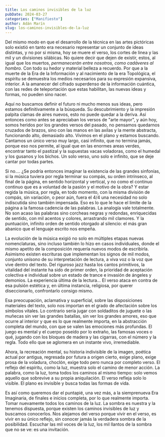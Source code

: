 ```yaml
---
title: Los caminos invisibles de la luz
pubDate: 2024-03-27
categories: ["Manifiesto"]
author: Adán Marín
slug: los-caminos-invisibles-de-la-luz
---
```


Del mismo modo en que el desarrollo de la técnica en las artes pictóricas solo
existió en tanto era necesario representar un conjunto de ideas distintas, y no
por si misma, hoy se muere el verso, los cortes de linea y las mil y un
divisiones silábicas. No quiere decir que dejen de existir, estos, al igual que
los muertos, _permanecerán entre nosotros, como cadáveres al hombro._ Con todo
su hedor y material belleza a recuerdo. Por que a la muerte de la Era de la
Información y al nacimiento de la era Topológica, el espíritu se demuestra los
medios necesarios para su expresión expansiva, interior. A la amanecer del
cifrado superdenso de la información cuántica, con las redes de teleportación
que estas habilitan, las nuevas ideas y formas, no pueden sino nacer.

Aquí no buscamos definir el futuro ni mucho menos sus ideas, pero estamos
definitivamente a la búsqueda. Su descubrimiento y la impresión palpita clamas
de aires nuevos, esto no puede quedar a la deriva. Así entonces como antes se
apreciaban los versos de "arte mayor", y aún hoy, somos heridos por los grandes
versos del pasado, no pensamos quedarnos cruzados de brazos, sino con las manos
en las axilas y la mente abstracta, funcionando alto, demasiado alto. Vivimos en
el plano y estamos buscando. Cantamos un único verso muy largo, casi infinito,
que no termina jamás, porque eso nos permite, al igual que en las enormes areas
verdes, encontrar tanto el pastizal y la supuestas vacas voladoras, como el
humedal y los gusanos y los bichos. Un solo verso, uno solo e infinito, que se
deje cantar por todas partes.

Si no.... ¿Se podría entonces imaginar la existencia de las grandes sinfonías,
si la música tuviera por regla terminar su compás, su orden intrínseco, al final
de la página, en sentido horizontal y vertical, y no como el continuo continuo
que es a voluntad de la pasión y el motivo de la obra? Y estar regida la música,
por regla, en todo momento, con la misma división de compás, sin variación, o
peor aún, fuera el 4/4 una necesidad no solo indiscutida sino también impensada.
Eso es lo que le hace el limite de la página a la famosa cadencia de las
palabras. La analogía vale totalmente. No son acaso las palabras sino corcheas
negras y redondas, enriquecidas de sentido, con mil acentos y colores,
arrastrando mil clamores. Y la puntuación, infinito orden de sentido otorgado al
silencio: el más gran abanico que el lenguaje escrito nos empeña.

La evolución de la música exigió no solo en múltiples etapas nuevas
nomenclaturas, sino incluso también lo hizo en casos individuales, donde el
mismo apetito de la composición requería nuevos modos de escribirla. Asimismo
existen escrituras que implementan los signos de mil modos, conjunto unísono de
su interpretación de lectura, a viva voz o la voz que vive dentro del texto. Del
riguroso jazz hasta los cantos primitivos, la vitalidad del instante ha sido de
primer orden, la prioridad de aceptación colectiva e individual sobre un estado
de trance e invasión de ángeles y demonios. La experiencia última de la
lectura... El verso ataca en contra de esa pulsión estética y, en última
instancia, religiosa, por querer diseccionarlo, confrontarlo consigo mismo.

Esa preocupación, aclamativa y superficial, sobre las disposiciones materiales
del texto, solo nos importan en el grado de afectación sobre los símbolos
vitales. Lo contrario sería jugar con soldaditos de juguete o las muñecas sin
ver las grandes batallas, sin ver los grandes amores, eso que ocurre al interior
y que es lo que realmente importa, en la abstracción completa del mundo, con que
se valen las emociones más profundas. El juego es mental y el cuerpo
poseído por lo extraño, las famosas voces o qué, jugando con los bloques de madera
y las cigarras, con el número y la regla. Todo ello que se aglomera en un
instante vivo, irremediable.

Ahora, la recreación mental, su historia indivisible de la imagen, poética
actual por antigua, regresada por futura a origen cierto, exige plano, exige
prosa de la voladura, choclón, exige todo pero nunca por completo verso. El
reflejo del espíritu, como la luz, muestra solo el camino de menor acción. La
palabra, como la luz, toma todos los caminos al mismo tiempo: solo vemos aquello
que sobrevive a su propia aniquilación. El verso refleja solo lo visible. El
plano es invisible y busca todas las formas de vida.

Es así como queremos dar el puntapié, una vez más, a la siemprenueva Era
Imaginaria, de finales e inicios completa, por lo que realmente importa. Tomar
nuevamente todos los caminos de la luz. La sombra es nuestra y la tenemos
dispuesta, porque existen los caminos invisibles de luz y buscamos conocerlos.
Nos alejamos del verso porque vivir en el verso, es vivir en su único reflejo,
sin conocer jamás la verdadera sombra de la posibilidad. Escuchar las mil voces
de la luz, los mil llantos de la sombra que no se ve: es una invitación.
